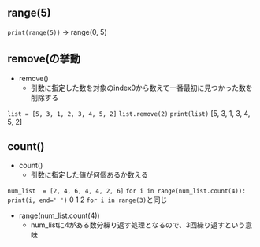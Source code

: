 ## range(5)
`print(range(5))`
-> range(0, 5)

## remove(の挙動
- remove()
  - 引数に指定した数を対象のindex0から数えて一番最初に見つかった数を削除する

`list = [5, 3, 1, 2, 3, 4, 5, 2]`
`list.remove(2)`
`print(list)`
[5, 3, 1, 3, 4, 5, 2]

## count()
- count()
  - 引数に指定した値が何個あるか数える

`num_list  = [2, 4, 6, 4, 4, 2, 6]`
`for i in range(num_list.count(4)):`
    `print(i, end=' ')`
0 1 2
`for i in range(3)`と同じ

- range(num_list.count(4))
  - num_listに4がある数分繰り返す処理となるので、3回繰り返すという意味

